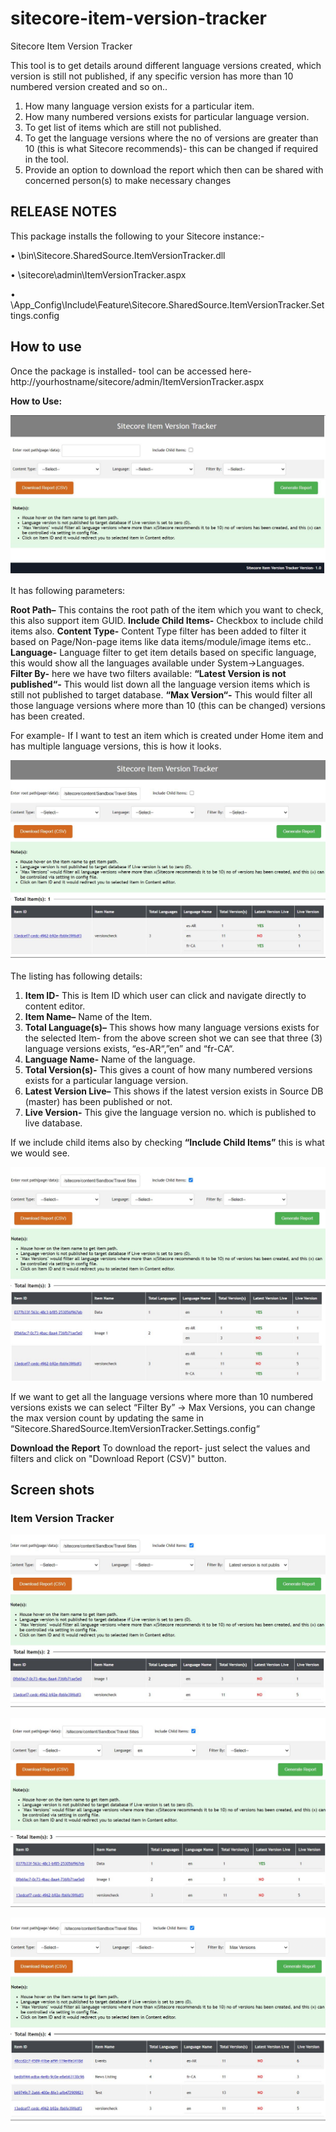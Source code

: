 # sitecore-item-version-tracker

Sitecore Item Version Tracker

This tool is to get details around different language versions created, which version is still not published, if any specific version has more than 10 numbered version created and so on..

1) How many language version exists for a particular item.
2) How many numbered versions exists for particular language version.
3) To get list of items which are still not published.
4) To get the language versions where the no of versions are greater than 10 (this is what Sitecore recommends)- this can be changed if required in the tool.
5) Provide an option to download the report which then can be shared with concerned person(s) to make necessary changes


## RELEASE NOTES
This package installs the following to your Sitecore instance:- 

•	\bin\Sitecore.SharedSource.ItemVersionTracker.dll

•	\sitecore\admin\ItemVersionTracker.aspx

•	\App_Config\Include\Feature\Sitecore.SharedSource.ItemVersionTracker.Settings.config


## How to use

Once the package is installed- tool can be accessed here- http://yourhostname/sitecore/admin/ItemVersionTracker.aspx

**How to Use:**

![sitecore-item-version-tracker](src/Feature/ItemVersionTracker/images/TrackerDefault.JPG)

It has following parameters:

**Root Path–** This contains the root path of the item which you want to check, this also support item GUID.
**Include Child Items-** Checkbox to include child items also.
**Content Type-** Content Type filter has been added to filter it based on Page/Non-page items like data items/module/image items etc..
**Language-** Language filter to get item details based on specific language, this would show all the languages available under System->Languages.
**Filter By-** here we have two filters available:
**“Latest Version is not published“-** This would list down all the language version items which is still not published to target database.
**“Max Version“-** This would filter all those language versions where more than 10 (this can be changed) versions has been created.


For example- If I want to test an item which is created under Home item and has multiple language versions, this is how it looks.

![sitecore-item-version-tracker](src/Feature/ItemVersionTracker/images/TrackerResult-1.JPG)

The listing has following details:

1) **Item ID-** This is Item ID which user can click and navigate directly to content editor.
2) **Item Name–** Name of the Item.
3) **Total Language(s)–** This shows how many language versions exists for the selected Item- from the above screen shot we can see that three (3) language versions exists, “es-AR“,”en” and “fr-CA“.
4) **Language Name-** Name of the language.
5) **Total Version(s)-** This gives a count of how many numbered versions exists for a particular language version.
6) **Latest Version Live–** This shows if the latest version exists in Source DB (master) has been published or not.
7) **Live Version-** This give the language version no. which is published to live database.

If we include child items also by checking **“Include Child Items”** this is what we would see.

![sitecore-item-version-tracker](src/Feature/ItemVersionTracker/images/TrackerResult-2.JPG)


If we want to get all the language versions where more than 10 numbered versions exists we can select “Filter By” -> Max Versions, you can change the max version count by updating the same in “Sitecore.SharedSource.ItemVersionTracker.Settings.config“

**Download the Report**
To download the report- just select the values and filters and click on "Download Report (CSV)" button.

## Screen shots

### Item Version Tracker
![sitecore-item-version-tracker](src/Feature/ItemVersionTracker/images/TrackerResult-3.JPG)

![sitecore-item-version-tracker](src/Feature/ItemVersionTracker/images/TrackerResult-4.JPG)

![sitecore-item-version-tracker](src/Feature/ItemVersionTracker/images/TrackerResult-5.JPG)


